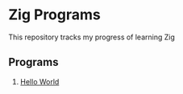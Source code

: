 # Zig Programs 

This repository tracks my progress of learning Zig

## Programs

1. [Hello World](./hello_world/hello_world.zig)
